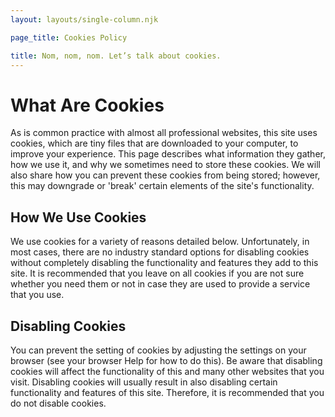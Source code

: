 ```yaml
---
layout: layouts/single-column.njk

page_title: Cookies Policy

title: Nom, nom, nom. Let’s talk about cookies.
---
```


# What Are Cookies

As is common practice with almost all professional websites, this site uses cookies, which are tiny files that are downloaded to your computer, to improve your experience. This page describes what information they gather, how we use it, and why we sometimes need to store these cookies. We will also share how you can prevent these cookies from being stored; however, this may downgrade or 'break' certain elements of the site's functionality.

## How We Use Cookies

We use cookies for a variety of reasons detailed below. Unfortunately, in most cases, there are no industry standard options for disabling cookies without completely disabling the functionality and features they add to this site. It is recommended that you leave on all cookies if you are not sure whether you need them or not in case they are used to provide a service that you use.

## Disabling Cookies

You can prevent the setting of cookies by adjusting the settings on your browser (see your browser Help for how to do this). Be aware that disabling cookies will affect the functionality of this and many other websites that you visit. Disabling cookies will usually result in also disabling certain functionality and features of this site. Therefore, it is recommended that you do not disable cookies.
